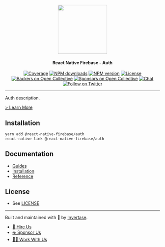 <p align="center">
  <a href="https://invertase.io/oss/react-native-firebase">
    <img width="160px" src="https://i.imgur.com/JIyBtKW.png"><br/>
  </a>
  <h4 align="center">React Native Firebase - Auth</h2>
</p>

<p align="center">
  <a href="https://api.rnfirebase.io/coverage/auth/detail"><img src="https://api.rnfirebase.io/coverage/auth/badge?style=flat-square" alt="Coverage"></a>
  <a href="https://www.npmjs.com/package/@react-native-firebase/auth"><img src="https://img.shields.io/npm/dm/@react-native-firebase/auth.svg?style=flat-square" alt="NPM downloads"></a>
  <a href="https://www.npmjs.com/package/@react-native-firebase/auth"><img src="https://img.shields.io/npm/v/@react-native-firebase/auth.svg?style=flat-square" alt="NPM version"></a>
  <a href="/LICENSE"><img src="https://img.shields.io/npm/l/react-native-firebase.svg?style=flat-square" alt="License"></a>
  <a href="#backers"><img src="https://opencollective.com/react-native-firebase/backers/badge.svg?style=flat-square" alt="Backers on Open Collective"></a>
  <a href="#sponsors"><img src="https://opencollective.com/react-native-firebase/sponsors/badge.svg?style=flat-square" alt="Sponsors on Open Collective"></a>
  <a href="https://discord.gg/C9aK28N"><img src="https://img.shields.io/discord/295953187817521152.svg?logo=discord&style=flat-square&colorA=7289da&label=discord" alt="Chat"></a>
  <a href="https://twitter.com/rnfirebase"><img src="https://img.shields.io/twitter/follow/rnfirebase.svg?style=social&label=Follow" alt="Follow on Twitter"></a>
</p>

----

Auth description.

[> Learn More](https://firebase.google.com/products/auth/)

## Installation

```bash
yarn add @react-native-firebase/auth
react-native link @react-native-firebase/auth
```

## Documentation

 - [Guides](#TODO)
 - [Installation](#TODO)
 - [Reference](#TODO)

## License

- See [LICENSE](/LICENSE)

----

Built and maintained with 💛 by [Invertase](https://invertase.io). 

- [💼 Hire Us](https://invertase.io/hire-us)
- [☕️ Sponsor Us](https://opencollective.com/react-native-firebase)
- [👩‍💻 Work With Us](https://invertase.io/jobs)
